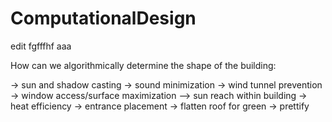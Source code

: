 # ComputationalDesign
edit fgfffhf
aaa


How can we algorithmically determine the shape of the building:

-> sun and shadow casting
-> sound minimization
-> wind tunnel prevention
-> window access/surface maximization
--> sun reach within building 
-> heat efficiency
-> entrance placement
-> flatten roof for green
-> prettify
